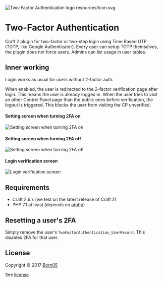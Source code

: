 ![Two-Factor Authentication logo](https://raw.githubusercontent.com/born05/craft-twofactorauthentication/master/logo.png)
resources/icon.svg

# Two-Factor Authentication

Craft 2 plugin for two-factor or two-step login using Time Based OTP (TOTP, like Google Authenticator).
Every user can setup TOTP themselves, the plugin does not force users. Admins can list usage in user tables.

## Inner working

Login works as usual for users without 2-factor auth.

When enabled, the user is redirected to the 2-factor verification page after login.
This means the user is already logged in. When the user tries to visit an other Control Panel page than the public ones before verification, the logout is triggered. This blocks the user from visiting the CP unverified.

#### Setting screen when turning 2FA on
![Setting screen when turning 2FA on](https://raw.githubusercontent.com/born05/craft-twofactorauthentication/master/settings-turn-on.png)

#### Setting screen when turning 2FA off
![Setting screen when turning 2FA off](https://raw.githubusercontent.com/born05/craft-twofactorauthentication/master/settings-turn-off.png)

#### Login verification screen
![Login verification screen](https://raw.githubusercontent.com/born05/craft-twofactorauthentication/master/login-verification.png)

## Requirements

- Craft 2.6.x (we test on the latest release of Craft 2)
- PHP 7.1 at least (depends on [otphp](https://github.com/Spomky-Labs/otphp))

## Resetting a user's 2FA

Simply remove the user's `TwoFactorAuthentication_UserRecord`. This disables 2FA for that user.

## License

Copyright © 2017 [Born05](https://www.born05.com/)

See [license](https://github.com/born05/craft-twofactorauthentication/blob/master/LICENSE)